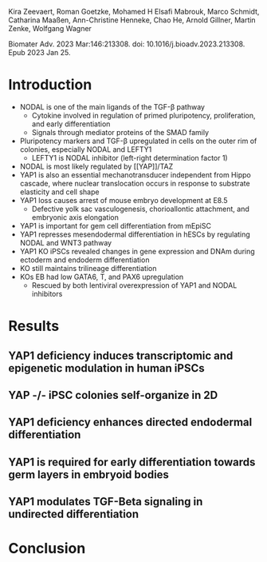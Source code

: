 
Kira Zeevaert, Roman Goetzke, Mohamed H Elsafi Mabrouk, Marco Schmidt, Catharina Maaßen, Ann-Christine Henneke, Chao He, Arnold Gillner, Martin Zenke, Wolfgang Wagner


Biomater Adv. 2023 Mar:146:213308. doi: 10.1016/j.bioadv.2023.213308. Epub 2023 Jan 25. 

# Introduction
- NODAL is one of the main ligands of the TGF-β pathway
	- Cytokine involved in regulation of primed pluripotency, proliferation, and early differentiation 
	- Signals through mediator proteins of the SMAD family
- Pluripotency markers and TGF-β upregulated in cells on the outer rim of colonies, especially NODAL and LEFTY1 
	- LEFTY1 is NODAL inhibitor (left-right determination factor 1)
- NODAL is most likely regulated by [[YAP]]/TAZ
- YAP1 is also an essential mechanotransducer independent from Hippo cascade, where nuclear translocation occurs in response to substrate elasticity and cell shape 
- YAP1 loss causes arrest of mouse embryo development at E8.5
	- Defective yolk sac vasculogenesis, chorioallontic attachment, and embryonic axis elongation
- YAP1 is important for gem cell differentiation from mEpiSC
- YAP1 represses mesendodermal differentiation in hESCs by regulating NODAL and WNT3 pathway
- YAP1 KO iPSCs revealed changes in gene expression and DNAm during ectoderm and endoderm differentiation
- KO still maintains trilineage differentiation
- KOs EB had low GATA6, T, and PAX6 upregulation 
	- Rescued by both lentiviral overexpression of YAP1 and NODAL inhibitors
# Results
## YAP1 deficiency induces transcriptomic and epigenetic modulation in human iPSCs
## YAP -/- iPSC colonies self-organize in 2D
## YAP1 deficiency enhances directed endodermal differentiation
## YAP1 is required for early differentiation towards germ layers in embryoid bodies
## YAP1 modulates TGF-Beta signaling in undirected differentiation
# Conclusion
